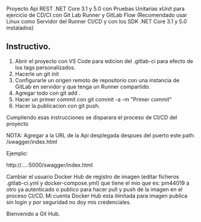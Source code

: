 Proyecto Api REST .NET Core 3.1 y 5.0 con Pruebas Unitarias xUnit
para ejercicio de CD/CI con Git Lab Runner y GitLab Flow
(Recomendado usar Linux como Servidor del Runner CI/CD y con los SDK .NET Core 3.1 y 5.0 instalados)

## Instructivo.

1) Abrir el proyecto con VS Code para edicion del .gitlab-ci para efecto de los tags personalizados.
2) Hacerle un git init
3) Configurarle un origen remoto de repositorio con una instancia de GitLab en servidor y que tenga un Runner compartido.
4) Agregar todo con git add .
5) Hacer un primer commit con git commit -a -m "Primer commit"
6) Hacer la publicacion con git push.


Cumpliendo esas instrucciones se disparara el proceso de CI/CD del proyecto

NOTA: Agregar a la URL de la Api desplegada despues del puerto este path: /swagger/index.html

Ejemplo:

http://....:5000/swagger/index.html

Cambiar el usuario Docker Hub de registro de imagen (editar ficheros .gitlab-ci.yml y docker-compose.yml) que tiene el mio que es: pm44019 a otro ya autenticado o publico para hacer pull y push de la imagen en el proceso CI/CD. Mi cuenta Docker Hub esta ilimitada para imagen publica sin login y por seguridad no doy mis credenciales.

Bienvenido a Git Hub.